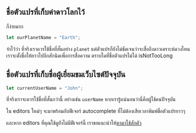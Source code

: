 ## ชื่อตัวแปรที่เก็บค่าดาวโลกไว้

ก็ง่ายมาก

```js
let ourPlanetName = "Earth";
```

จำไว้ว่า ที่จริงเราควรใช้ชื่อที่สั้นอย่าง `planet` แต่ตัวแปรก็ยังไม่ชัดเจนว่าจะสื่อถึงดาวเคราะห์ดวงไหน เราจะตั้งชื่อให้ยาวไปอีกสักนิดเพื่อการสื่อความ ตราบใดที่ชื่อตัวแปรไม่ได้ isNotTooLong

## ชื่อตัวแปรที่เก็บชื่อผู้เยี่ยมชมเว็บไซต์ปัจจุบัน

```js
let currentUserName = "John";
```

ที่จริงเราจะควรใช้ชื่อที่สั้นกว่านี้ อย่างเช่น `userName` หากเรารู้แน่นอนว่านี่คือผู้ใช้คนปัจจุบัน

ใน editors ใหม่ๆ จะมาพร้อมกับฟีเจอร์ autocomplete ที่ไม่ต้องเสียเวลาพิมพ์ชื่อตัวแปรยาวๆ

และหาก editors ที่คุณใช้ดูยังไม่มีฟีเจอร์นี้ เราขอแนะนำให้[หามาใช้สักตัว](/code-editors)
